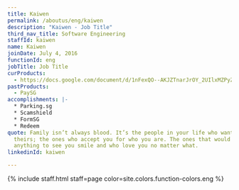 ```yaml
---
title: Kaiwen
permalink: /aboutus/eng/kaiwen
description: "Kaiwen - Job Title"
third_nav_title: Software Engineering
staffId: kaiwen
name: Kaiwen
joinDate: July 4, 2016
functionId: eng
jobTitle: Job Title
curProducts:
  - https://docs.google.com/document/d/1nFexQO--AKJZTnarJrOY_2UIlxMZPyZGf1EYHmsNAzo/edit
pastProducts:
  - PaySG
accomplishments: |-
  * Parking.sg
  * Scamshield
  * FormSG
  * Redeem
quote: Family isn’t always blood. It’s the people in your life who want you in
  theirs; the ones who accept you for who you are. The ones that would do
  anything to see you smile and who love you no matter what.
linkedinId: kaiwen

---
```


{% include staff.html staff=page color=site.colors.function-colors.eng %}
